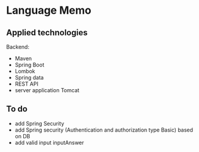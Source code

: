 # Language Memo

## Applied technologies
Backend:
- Maven
- Spring Boot
- Lombok
- Spring data 
- REST API
- server application Tomcat

## To do
- add Spring Security
- add Spring security (Authentication and authorization type Basic) based on DB
- add valid input inputAnswer